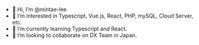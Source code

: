 - 👋 Hi, I’m @mintae-lee
- 👀 I’m interested in Typescript, Vue.js, React, PHP, mySQL, Cloud Server, etc.
- 🌱 I’m currently learning Typescript and React.
- 💞️ I’m looking to collaborate on DX Team in Japan.


<!---
mintae-lee/mintae-lee is a ✨ special ✨ repository because its `README.md` (this file) appears on your GitHub profile.
You can click the Preview link to take a look at your changes.
--->
